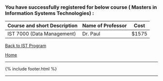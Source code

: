 ### You have successfully registered for below course ( Masters in  Information Systems Technologies) :


|Course and short Description| Name of Professor |Cost | 
|---| --- | --- |
|IST 7000 (Data Management) | Dr. Paul | $1575 |

<a href="https://tuojeanbaptiste.github.io/TeamC/msist.html" style="right;">Back to IST Program</a>

[Home](https://tuojeanbaptiste.github.io/TeamC/)

---

{% include footer.html %}

---
